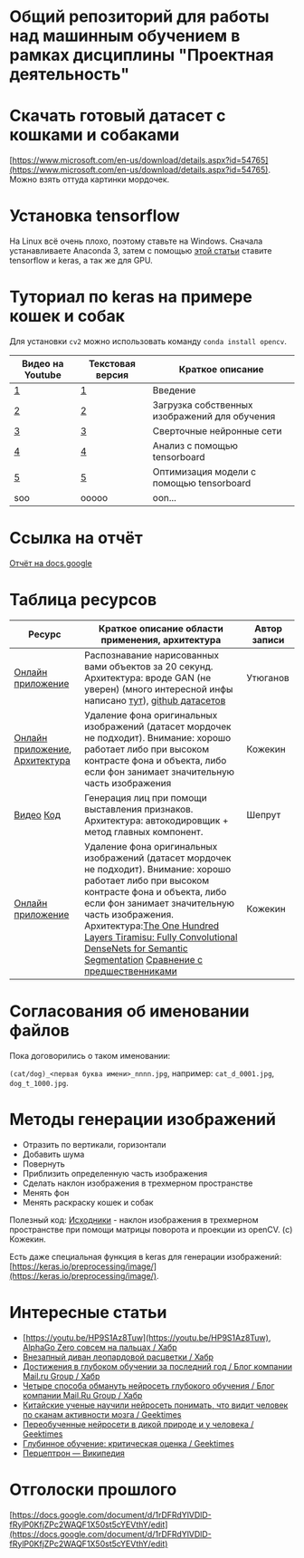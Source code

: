 # Общий репозиторий для работы над машинным обучением в рамках дисциплины "Проектная деятельность"

# Скачать готовый датасет с кошками и собаками

[https://www.microsoft.com/en-us/download/details.aspx?id=54765](https://www.microsoft.com/en-us/download/details.aspx?id=54765). Можно взять оттуда картинки мордочек. 

# Установка tensorflow

На Linux всё очень плохо, поэтому ставьте на Windows. Сначала устанавливаете Anaconda 3, затем с помощью [этой статьи](https://www.asozykin.ru/deep_learning/2017/09/07/Keras-Installation-TensorFlow.html) ставите tensorflow и keras, а так же для GPU.

# Туториал по keras на примере кошек и собак

Для установки `cv2` можно использовать команду `conda install opencv`.

|Видео на Youtube|Текстовая версия|Краткое описание|
|-|-|-|
|[1](https://www.youtube.com/watch?v=wQ8BIBpya2k)|[1](https://pythonprogramming.net/introduction-deep-learning-python-tensorflow-keras/)|Введение|
|[2](https://pythonprogramming.net/loading-custom-data-deep-learning-python-tensorflow-keras/?completed=/introduction-deep-learning-python-tensorflow-keras/)|[2](https://www.youtube.com/watch?v=j-3vuBynnOE)|Загрузка собственных изображений для обучения|
|[3](https://pythonprogramming.net/convolutional-neural-network-deep-learning-python-tensorflow-keras/)|[3](https://www.youtube.com/watch?v=WvoLTXIjBYU)|Сверточные нейронные сети|
|[4](https://pythonprogramming.net/tensorboard-analysis-deep-learning-python-tensorflow-keras/)|[4](https://www.youtube.com/watch?v=BqgTU7_cBnk)|Анализ с помощью tensorboard|
|[5](https://pythonprogramming.net/tensorboard-optimizing-models-deep-learning-python-tensorflow-keras/)|[5](https://www.youtube.com/watch?v=lV09_8432VA)|Оптимизация модели с помощью tensorboard|
|soo|ooooo|oon...|

# Ссылка на отчёт
[Отчёт на docs.google](https://docs.google.com/document/d/1l64QFcJGvTqRiP2qpEo5nNQ7DZtgBXln25ZfL_Iuqfs/edit)

# Таблица ресурсов

|Ресурс|Краткое описание области применения, архитектура|Автор записи|
|-|-|-|
|[Онлайн приложение](https://quickdraw.withgoogle.com/#)|Распознавание нарисованных вами объектов за 20 секунд. Архитектура: вроде GAN (не уверен) (много интересной инфы написано [тут](https://hackernoon.com/catgan-cat-face-generation-using-gans-f44663586d6b)), [github датасетов](https://github.com/googlecreativelab/quickdraw-dataset) |Утюганов|
|[Онлайн приложение](https://greenscreen-ai.boorgle.com/), [Архитектура](https://towardsdatascience.com/background-removal-with-deep-learning-c4f2104b3157)|Удаление фона оригинальных изображений (датасет мордочек не подходит). Внимание: хорошо работает либо при высоком контрасте фона и объекта, либо если фон занимает значительную часть изображения|Кожекин|
|[Видео](https://www.youtube.com/watch?v=4VAkrUNLKSo) [Код](https://github.com/HackerPoet/FaceEditor)|Генерация лиц при помощи выставления признаков. Архитектура: автокодировщик + метод главных компонент.|Шепрут|
|[Онлайн приложение](https://greenscreen-ai.boorgle.com)|Удаление фона оригинальных изображений (датасет мордочек не подходит). Внимание: хорошо работает либо при высоком контрасте фона и объекта, либо если фон занимает значительную часть изображения. Архитектура:[The One Hundred Layers Tiramisu: Fully Convolutional DenseNets for Semantic Segmentation](https://arxiv.org/abs/1611.09326) [Сравнение с предшественниками](https://towardsdatascience.com/background-removal-with-deep-learning-c4f2104b3157)|Кожекин|

# Согласования об именовании файлов

Пока договорились о таком именовании:

`(cat/dog)_<первая буква имени>_nnnn.jpg`, например: `cat_d_0001.jpg`, `dog_t_1000.jpg`.

# Методы генерации изображений

* Отразить по вертикали, горизонтали
* Добавить шума
* Повернуть
* Приблизить определенную часть изображения
* Сделать наклон изображения в трехмерном пространстве
* Менять фон
* Менять раскраску кошек и собак

Полезный код: [Исходники](https://github.com/eborboihuc/rotate_3d) - наклон изображения в трехмерном пространстве при помощи матрицы поворота и проекции из openCV. (с) Кожекин.

Есть даже специальная функция в keras для генерации изображений: [https://keras.io/preprocessing/image/](https://keras.io/preprocessing/image/).

# Интересные статьи

* [https://youtu.be/HP9S1Az8Tuw](https://youtu.be/HP9S1Az8Tuw), [AlphaGo Zero совсем на пальцах / Хабр](https://habr.com/ru/post/343590/)
* [Внезапный диван леопардовой расцветки / Хабр](https://habr.com/post/259191/)
* [Достижения в глубоком обучении за последний год / Блог компании Mail.ru Group / Хабр](https://habr.com/company/mailru/blog/338248/)
* [Четыре способа обмануть нейросеть глубокого обучения / Блог компании Mail.Ru Group / Хабр](https://habr.com/company/mailru/blog/348140/)
* [Китайские ученые научили нейросеть понимать, что видит человек по сканам активности мозга / Geektimes](https://geektimes.ru/post/288955/)
* [Переобученные нейросети в дикой природе и у человека / Geektimes](https://geektimes.ru/post/290005/)
* [Глубинное обучение: критическая оценка / Geektimes](https://geektimes.ru/post/297309/)
* [Перцептрон — Википедия](https://ru.wikipedia.org/wiki/%D0%9F%D0%B5%D1%80%D1%86%D0%B5%D0%BF%D1%82%D1%80%D0%BE%D0%BD)

# Отголоски прошлого

[https://docs.google.com/document/d/1rDFRdYlVDlD-fRylP0KfjZPc2WAQF1X50st5cYEVthY/edit](https://docs.google.com/document/d/1rDFRdYlVDlD-fRylP0KfjZPc2WAQF1X50st5cYEVthY/edit)
